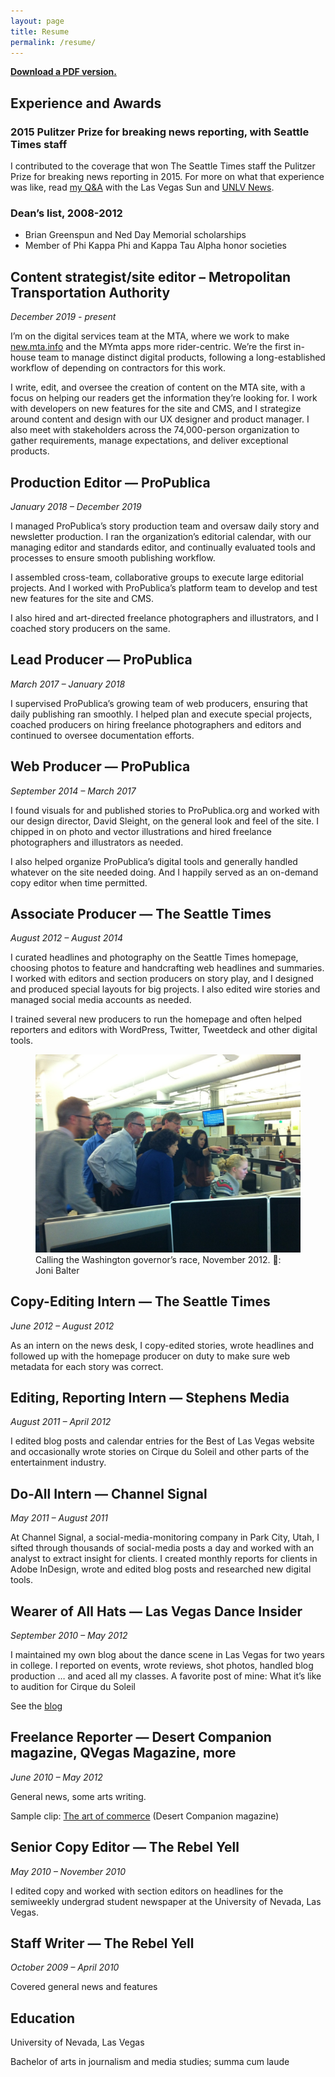 ```yaml
---
layout: page
title: Resume
permalink: /resume/
---
```


**[Download a PDF version.](http://hannah-birch.github.io/assets/img/hannah-birch-resume.pdf)**

## Experience and Awards

<h3><strong>2015 Pulitzer Prize for breaking news reporting, with Seattle Times staff</strong></h3>

I contributed to the coverage that won The Seattle Times staff the Pulitzer Prize for breaking news reporting in 2015. For more on what that experience was like, read [my Q&A](http://lasvegassun.com/news/2015/may/14/unlv-grad-talks-winning-pulitzer-what-journalists-/) with the Las Vegas Sun and [UNLV News](https://www.unlv.edu/news/article/journalism-graduate-part-pulitzer-prize-winning-team).

<h3><strong>Dean’s list, 2008-2012</strong></h3>

- Brian Greenspun and Ned Day Memorial scholarships
- Member of Phi Kappa Phi and Kappa Tau Alpha honor societies

## Content strategist/site editor – Metropolitan Transportation Authority
_December 2019 - present_

I’m on the digital services team at the MTA, where we work to make [new.mta.info](https://new.mta.info/) and the MYmta apps more rider-centric. We’re the first in-house team to manage distinct digital products, following a long-established workflow of depending on contractors for this work.

I write, edit, and oversee the creation of content on the MTA site, with a focus on helping our readers get the information they’re looking for. I work with developers on new features for the site and CMS, and I strategize around content and design with our UX designer and product manager. I also meet with stakeholders across the 74,000-person organization to gather requirements, manage expectations, and deliver exceptional products.

## Production Editor — ProPublica

_January 2018 – December 2019_

I managed ProPublica’s story production team and oversaw daily story and newsletter production. I ran the organization’s editorial calendar, with our managing editor and standards editor, and continually evaluated tools and processes to ensure smooth publishing workflow.

I assembled cross-team, collaborative groups to execute large editorial projects. And I worked with ProPublica’s platform team to develop and test new features for the site and CMS.

I also hired and art-directed freelance photographers and illustrators, and I coached story producers on the same.


## Lead Producer — ProPublica

_March 2017 – January 2018_

I supervised ProPublica’s growing team of web producers, ensuring that daily publishing ran smoothly. I helped plan and execute special projects, coached producers on hiring freelance photographers and editors and continued to oversee documentation efforts.

## Web Producer — ProPublica

_September 2014 – March 2017_

I found visuals for and published stories to ProPublica.org and worked with our design director, David Sleight, on the general look and feel of the site. I chipped in on photo and vector illustrations and hired freelance photographers and illustrators as needed.

I also helped organize ProPublica’s digital tools and generally handled whatever on the site needed doing. And I happily served as an on-demand copy editor when time permitted.

## Associate Producer — The Seattle Times

_August 2012 – August 2014_

I curated headlines and photography on the Seattle Times homepage, choosing photos to feature and handcrafting web headlines and summaries. I worked with editors and section producers on story play, and I designed and produced special layouts for big projects. I also edited wire stories and managed social media accounts as needed.

I trained several new producers to run the homepage and often helped reporters and editors with WordPress, Twitter, Tweetdeck and other digital tools.

<figure>
  <img src="/assets/img/20121110-gov-race.jpg"/>
  <figcaption>Calling the Washington governor’s race, November 2012. 📸: Joni Balter</figcaption>
</figure>

<!-- More in Projects → -->

## Copy-Editing Intern — The Seattle Times

_June 2012 – August 2012_

As an intern on the news desk, I copy-edited stories, wrote headlines and followed up with the homepage producer on duty to make sure web metadata for each story was correct.

## Editing, Reporting Intern — Stephens Media

_August 2011 – April 2012_

I edited blog posts and calendar entries for the Best of Las Vegas website and occasionally wrote stories on Cirque du Soleil and other parts of the entertainment industry.

## Do-All Intern — Channel Signal

_May 2011 – August 2011_

At Channel Signal, a social-media-monitoring company in Park City, Utah, I sifted through thousands of social-media posts a day and worked with an analyst to extract insight for clients. I created monthly reports for clients in Adobe InDesign, wrote and edited blog posts and researched new digital tools.

## Wearer of All Hats — Las Vegas Dance Insider

_September 2010 – May 2012_

I maintained my own blog about the dance scene in Las Vegas for two years in college. I reported on events, wrote reviews, shot photos, handled blog production … and aced all my classes. A favorite post of mine: What it’s like to audition for Cirque du Soleil

See the [blog](https://lasvegasdanceinsider.wordpress.com/)

## Freelance Reporter — Desert Companion magazine, QVegas Magazine, more

_June 2010 – May 2012_

General news, some arts writing.

Sample clip: [The art of commerce](https://knpr.org/desert-companion/art-commerce) (Desert Companion magazine)

## Senior Copy Editor — The Rebel Yell

_May 2010 – November 2010_

I edited copy and worked with section editors on headlines for the semiweekly undergrad student newspaper at the University of Nevada, Las Vegas.

## Staff Writer — The Rebel Yell

_October 2009 – April 2010_

Covered general news and features

## Education

University of Nevada, Las Vegas

Bachelor of arts in journalism and media studies; summa cum laude
